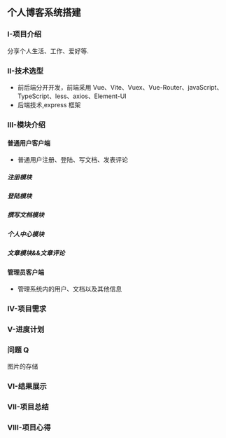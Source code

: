## 个人博客系统搭建

### I-项目介绍

分享个人生活、工作、爱好等.

### II-技术选型

- 前后端分开开发，前端采用 Vue、Vite、Vuex、Vue-Router、javaScript、TypeScript、less、axios、Element-UI
- 后端技术,express 框架

### III-模块介绍

#### 普通用户客户端

- 普通用户注册、登陆、写文档、发表评论

##### 注册模块

##### 登陆模块

##### 撰写文档模块

##### 个人中心模块

##### 文章模块&&文章评论

#### 管理员客户端

- 管理系统内的用户、文档以及其他信息

### IV-项目需求

### V-进度计划

### 问题 Q

图片的存储

### VI-结果展示

### VII-项目总结

### VIII-项目心得
